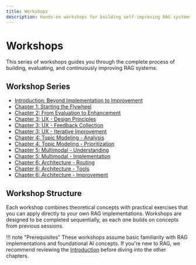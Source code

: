 ```yaml
---
title: Workshops
description: Hands-on workshops for building self-improving RAG systems
---
```


# Workshops

This series of workshops guides you through the complete process of building, evaluating, and continuously improving RAG systems.

## Workshop Series

- [Introduction: Beyond Implementation to Improvement](chapter0.md)
- [Chapter 1: Starting the Flywheel](chapter1.md)
- [Chapter 2: From Evaluation to Enhancement](chapter2.md)
- [Chapter 3: UX - Design Principles](chapter3-1.md)
- [Chapter 3: UX - Feedback Collection](chapter3-2.md)
- [Chapter 3: UX - Iterative Improvement](chapter3-3.md)
- [Chapter 4: Topic Modeling - Analysis](chapter4-1.md)
- [Chapter 4: Topic Modeling - Prioritization](chapter4-2.md)
- [Chapter 5: Multimodal - Understanding](chapter5-1.md)
- [Chapter 5: Multimodal - Implementation](chapter5-2.md)
- [Chapter 6: Architecture - Routing](chapter6-1.md)
- [Chapter 6: Architecture - Tools](chapter6-2.md)
- [Chapter 6: Architecture - Improvement](chapter6-3.md)

## Workshop Structure

Each workshop combines theoretical concepts with practical exercises that you can apply directly to your own RAG implementations. Workshops are designed to be completed sequentially, as each one builds on concepts from previous sessions.

!!! note "Prerequisites"
These workshops assume basic familiarity with RAG implementations and foundational AI concepts. If you're new to RAG, we recommend reviewing the [Introduction](chapter0.md) before diving into the other chapters.
